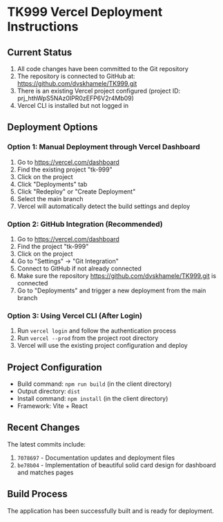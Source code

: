 # TK999 Vercel Deployment Instructions

## Current Status
1. All code changes have been committed to the Git repository
2. The repository is connected to GitHub at: https://github.com/dvskhamele/TK999.git
3. There is an existing Vercel project configured (project ID: prj_hthWpS5NAz0IPR0zEFP6V2r4Mb09)
4. Vercel CLI is installed but not logged in

## Deployment Options

### Option 1: Manual Deployment through Vercel Dashboard
1. Go to https://vercel.com/dashboard
2. Find the existing project "tk-999"
3. Click on the project
4. Click "Deployments" tab
5. Click "Redeploy" or "Create Deployment"
6. Select the main branch
7. Vercel will automatically detect the build settings and deploy

### Option 2: GitHub Integration (Recommended)
1. Go to https://vercel.com/dashboard
2. Find the project "tk-999"
3. Click on the project
4. Go to "Settings" -> "Git Integration"
5. Connect to GitHub if not already connected
6. Make sure the repository https://github.com/dvskhamele/TK999.git is connected
7. Go to "Deployments" and trigger a new deployment from the main branch

### Option 3: Using Vercel CLI (After Login)
1. Run `vercel login` and follow the authentication process
2. Run `vercel --prod` from the project root directory
3. Vercel will use the existing project configuration and deploy

## Project Configuration
- Build command: `npm run build` (in the client directory)
- Output directory: `dist`
- Install command: `npm install` (in the client directory)
- Framework: Vite + React

## Recent Changes
The latest commits include:
1. `7078697` - Documentation updates and deployment files
2. `be78b04` - Implementation of beautiful solid card design for dashboard and matches pages

## Build Process
The application has been successfully built and is ready for deployment.